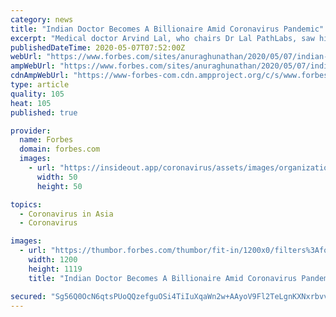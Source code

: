 ```yaml
---
category: news
title: "Indian Doctor Becomes A Billionaire Amid Coronavirus Pandemic"
excerpt: "Medical doctor Arvind Lal, who chairs Dr Lal PathLabs, saw his fortune cross the $1 billion mark on Wednesday thanks to a boost in the shares of his India-listed diagnostics chain."
publishedDateTime: 2020-05-07T07:52:00Z
webUrl: "https://www.forbes.com/sites/anuraghunathan/2020/05/07/indian-doctor-becomes-a-billionaire-amid-coronavirus-pandemic/"
ampWebUrl: "https://www.forbes.com/sites/anuraghunathan/2020/05/07/indian-doctor-becomes-a-billionaire-amid-coronavirus-pandemic/amp/"
cdnAmpWebUrl: "https://www-forbes-com.cdn.ampproject.org/c/s/www.forbes.com/sites/anuraghunathan/2020/05/07/indian-doctor-becomes-a-billionaire-amid-coronavirus-pandemic/amp/"
type: article
quality: 105
heat: 105
published: true

provider:
  name: Forbes
  domain: forbes.com
  images:
    - url: "https://insideout.app/coronavirus/assets/images/organizations/forbes.com-50x50.jpg"
      width: 50
      height: 50

topics:
  - Coronavirus in Asia
  - Coronavirus

images:
  - url: "https://thumbor.forbes.com/thumbor/fit-in/1200x0/filters%3Aformat%28jpg%29/https%3A%2F%2Fspecials-images.forbesimg.com%2Fimageserve%2F5eb28516a8ad1100066b29af%2F0x0.jpg"
    width: 1200
    height: 1119
    title: "Indian Doctor Becomes A Billionaire Amid Coronavirus Pandemic"

secured: "Sg56Q0OcN6qtsPUoQQzefguOSi4TiIuXqaWn2w+AAyoV9Fl2TeLgnKXNxrbvv+jZjpkQD6apuMbdZr4ZDlKYBfwok5t398/gdQLRj9ynbxUYbA1GYYUvk4NbPzeB8IO50o+XbcScGne1+83Py2ZXbf49NslDNlBg1+pNxv4/A4TKJZcFtn0tVp24yX61yhCKs9Bpdo4nqOip74TF9/mQLaoA6RjAIZwgqRqlb3bpPr2k3fch8HfIb2+xPkXtkbjV24LjCElDF6Ss+6TvAlWT6dflPdAih16+pQrofyct8iqgnkHz/ZTyhJqubuGF1btSUF5J4hlfajI5eqWX0tj5MxiXWbBafZ6VtVwhDx3mBfeCbGg03bcsoGfIocynnTe/upGaenlIPb080XFSBTAB2wOoQ5GHHyNkl6PSQojRTSV88eWB/oRKGFax1WwUiTPyrJesOpW/g6a764UlabZsVz1PQstFxEtudwX3Iei5a7Y=;BgUpXuzBpgDXb4PKnQw/Kw=="
---
```


